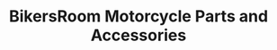 ---
title: "BikersRoom Motorcycle Parts and Accessories"
url: /davao-city/bikersroom-motorcycle-parts-and-accessories/
shop: motorcycle
---